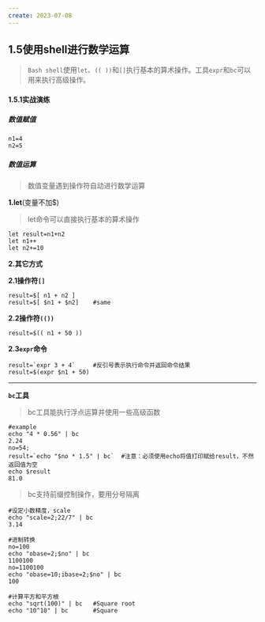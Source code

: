 ```yaml
---
create: 2023-07-08
---
```

## 1.5使用shell进行数学运算

> `Bash shell`使用`let`、`(( ))`和`[]`执行基本的算术操作。工具`expr`和`bc`可以用来执行高级操作。

#### 1.5.1实战演练

##### 数值赋值

```shell
n1=4
n2=5
```

##### 数值运算

> 数值变量遇到操作符自动进行数学运算

**1.let**(变量不加$)

> let命令可以直接执行基本的算术操作

```shell
let result=n1+n2
let n1++
let n2+=10
```

**2.其它方式**

**2.1操作符`[]`**

```shell
result=$[ n1 + n2 ]
result=$[ $n1 + $n2]	#same
```

**2.2操作符`(())`**

```shell
result=$(( n1 + 50 ))
```

**2.3`expr`命令**

```shell
result=`expr 3 + 4`		#反引号表示执行命令并返回命令结果
result=$(expr $n1 + 50)
```

---

**`bc`工具**

> bc工具能执行浮点运算并使用一些高级函数

```shell
#example
echo "4 * 0.56" | bc 	
2.24 
no=54; 
result=`echo "$no * 1.5" | bc` 	#注意：必须使用echo将值打印赋给result，不然返回值为空
echo $result 
81.0
```

> bc支持前缀控制操作，要用分号隔离

```shell
#设定小数精度，scale
echo "scale=2;22/7" | bc 
3.14

#进制转换
no=100 
echo "obase=2;$no" | bc 
1100100 
no=1100100 
echo "obase=10;ibase=2;$no" | bc 
100

#计算平方和平方根
echo "sqrt(100)" | bc 	#Square root 
echo "10^10" | bc 		#Square
```

